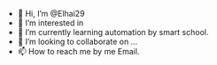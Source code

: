- 👋 Hi, I’m @Elhai29
- 👀 I’m interested in 
- 🌱 I’m currently learning automation by smart school.
- 💞️ I’m looking to collaborate on ...
- 📫 How to reach me by me Email.

<!---
Elhai29/Elhai29 is a ✨ special ✨ repository because its `README.md` (this file) appears on your GitHub profile.
You can click the Preview link to take a look at your changes.
--->
